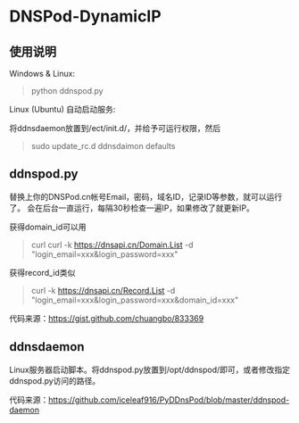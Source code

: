 DNSPod-DynamicIP
================

使用说明
--------

Windows & Linux: 

> python ddnspod.py

Linux (Ubuntu) 自动启动服务:

将ddnsdaemon放置到/ect/init.d/，并给予可运行权限，然后

> sudo update_rc.d ddnsdaimon defaults 


ddnspod.py
----------

替换上你的DNSPod.cn帐号Email，密码，域名ID，记录ID等参数，就可以运行了。 会在后台一直运行，每隔30秒检查一遍IP，如果修改了就更新IP。

获得domain_id可以用

> curl curl -k https://dnsapi.cn/Domain.List -d "login_email=xxx&login_password=xxx"

获得record_id类似 

> curl -k https://dnsapi.cn/Record.List -d "login_email=xxx&login_password=xxx&domain_id=xxx"

代码来源：https://gist.github.com/chuangbo/833369

ddnsdaemon
----------

Linux服务器启动脚本。将ddnspod.py放置到/opt/ddnspod/即可，或者修改指定ddnspod.py访问的路径。

代码来源：https://github.com/iceleaf916/PyDDnsPod/blob/master/ddnspod-daemon

